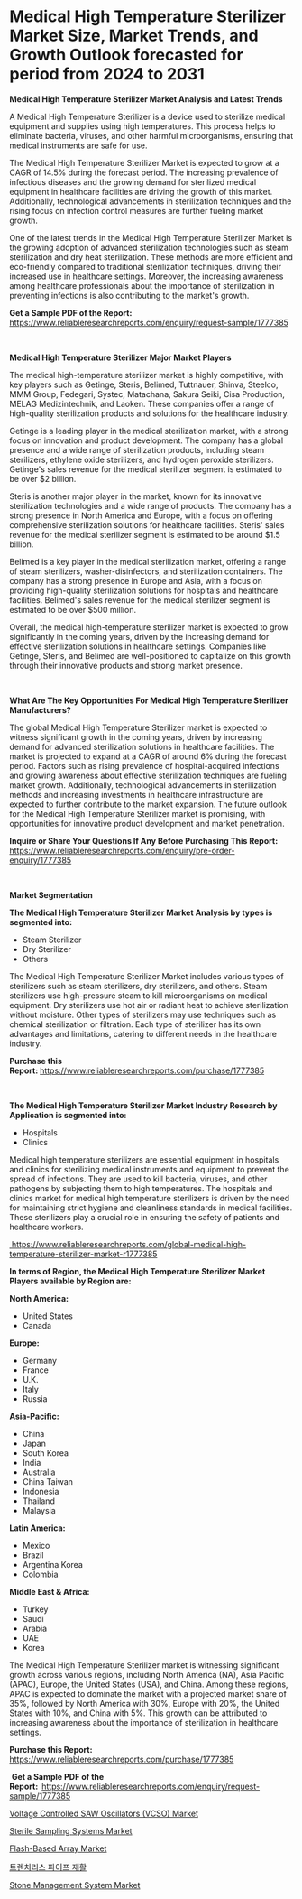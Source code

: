 <p><h1>Medical High Temperature Sterilizer Market Size, Market Trends, and Growth Outlook forecasted for period from 2024 to 2031</h1></p><p><strong>Medical High Temperature Sterilizer Market Analysis and Latest Trends</strong></p>
<p><p>A Medical High Temperature Sterilizer is a device used to sterilize medical equipment and supplies using high temperatures. This process helps to eliminate bacteria, viruses, and other harmful microorganisms, ensuring that medical instruments are safe for use.</p><p>The Medical High Temperature Sterilizer Market is expected to grow at a CAGR of 14.5% during the forecast period. The increasing prevalence of infectious diseases and the growing demand for sterilized medical equipment in healthcare facilities are driving the growth of this market. Additionally, technological advancements in sterilization techniques and the rising focus on infection control measures are further fueling market growth.</p><p>One of the latest trends in the Medical High Temperature Sterilizer Market is the growing adoption of advanced sterilization technologies such as steam sterilization and dry heat sterilization. These methods are more efficient and eco-friendly compared to traditional sterilization techniques, driving their increased use in healthcare settings. Moreover, the increasing awareness among healthcare professionals about the importance of sterilization in preventing infections is also contributing to the market's growth.</p></p>
<p><strong>Get a Sample PDF of the Report:&nbsp;</strong> <a href="https://www.reliableresearchreports.com/enquiry/request-sample/1777385">https://www.reliableresearchreports.com/enquiry/request-sample/1777385</a></p>
<p>&nbsp;</p>
<p><strong>Medical High Temperature Sterilizer Major Market Players</strong></p>
<p><p>The medical high-temperature sterilizer market is highly competitive, with key players such as Getinge, Steris, Belimed, Tuttnauer, Shinva, Steelco, MMM Group, Fedegari, Systec, Matachana, Sakura Seiki, Cisa Production, MELAG Medizintechnik, and Laoken. These companies offer a range of high-quality sterilization products and solutions for the healthcare industry.</p><p>Getinge is a leading player in the medical sterilization market, with a strong focus on innovation and product development. The company has a global presence and a wide range of sterilization products, including steam sterilizers, ethylene oxide sterilizers, and hydrogen peroxide sterilizers. Getinge's sales revenue for the medical sterilizer segment is estimated to be over $2 billion.</p><p>Steris is another major player in the market, known for its innovative sterilization technologies and a wide range of products. The company has a strong presence in North America and Europe, with a focus on offering comprehensive sterilization solutions for healthcare facilities. Steris' sales revenue for the medical sterilizer segment is estimated to be around $1.5 billion.</p><p>Belimed is a key player in the medical sterilization market, offering a range of steam sterilizers, washer-disinfectors, and sterilization containers. The company has a strong presence in Europe and Asia, with a focus on providing high-quality sterilization solutions for hospitals and healthcare facilities. Belimed's sales revenue for the medical sterilizer segment is estimated to be over $500 million.</p><p>Overall, the medical high-temperature sterilizer market is expected to grow significantly in the coming years, driven by the increasing demand for effective sterilization solutions in healthcare settings. Companies like Getinge, Steris, and Belimed are well-positioned to capitalize on this growth through their innovative products and strong market presence.</p></p>
<p>&nbsp;</p>
<p><strong>What Are The Key Opportunities For Medical High Temperature Sterilizer Manufacturers?</strong></p>
<p><p>The global Medical High Temperature Sterilizer market is expected to witness significant growth in the coming years, driven by increasing demand for advanced sterilization solutions in healthcare facilities. The market is projected to expand at a CAGR of around 6% during the forecast period. Factors such as rising prevalence of hospital-acquired infections and growing awareness about effective sterilization techniques are fueling market growth. Additionally, technological advancements in sterilization methods and increasing investments in healthcare infrastructure are expected to further contribute to the market expansion. The future outlook for the Medical High Temperature Sterilizer market is promising, with opportunities for innovative product development and market penetration.</p></p>
<p><strong>Inquire or Share Your Questions If Any Before Purchasing This Report:</strong> <a href="https://www.reliableresearchreports.com/enquiry/pre-order-enquiry/1777385">https://www.reliableresearchreports.com/enquiry/pre-order-enquiry/1777385</a></p>
<p>&nbsp;</p>
<p><strong>Market Segmentation</strong></p>
<p><strong>The Medical High Temperature Sterilizer Market Analysis by types is segmented into:</strong></p>
<p><ul><li>Steam Sterilizer</li><li>Dry Sterilizer</li><li>Others</li></ul></p>
<p><p>The Medical High Temperature Sterilizer Market includes various types of sterilizers such as steam sterilizers, dry sterilizers, and others. Steam sterilizers use high-pressure steam to kill microorganisms on medical equipment. Dry sterilizers use hot air or radiant heat to achieve sterilization without moisture. Other types of sterilizers may use techniques such as chemical sterilization or filtration. Each type of sterilizer has its own advantages and limitations, catering to different needs in the healthcare industry.</p></p>
<p><strong>Purchase this Report:&nbsp;</strong><a href="https://www.reliableresearchreports.com/purchase/1777385">https://www.reliableresearchreports.com/purchase/1777385</a></p>
<p>&nbsp;</p>
<p><strong>The Medical High Temperature Sterilizer Market Industry Research by Application is segmented into:</strong></p>
<p><ul><li>Hospitals</li><li>Clinics</li></ul></p>
<p><p>Medical high temperature sterilizers are essential equipment in hospitals and clinics for sterilizing medical instruments and equipment to prevent the spread of infections. They are used to kill bacteria, viruses, and other pathogens by subjecting them to high temperatures. The hospitals and clinics market for medical high temperature sterilizers is driven by the need for maintaining strict hygiene and cleanliness standards in medical facilities. These sterilizers play a crucial role in ensuring the safety of patients and healthcare workers.</p></p>
<p><a href="https://www.reliableresearchreports.com/global-medical-high-temperature-sterilizer-market-r1777385">&nbsp;https://www.reliableresearchreports.com/global-medical-high-temperature-sterilizer-market-r1777385</a></p>
<p><strong>In terms of Region, the Medical High Temperature Sterilizer Market Players available by Region are:</strong></p>
<p>
    <p> <strong> North America: </strong>
        <ul>
            <li>United States</li>
            <li>Canada</li>
        </ul>
        </p> 
    <p> <strong> Europe: </strong>
        <ul>
            <li>Germany</li>
            <li>France</li>
            <li>U.K.</li>
            <li>Italy</li>
            <li>Russia</li>
        </ul>
        </p> 
    <p> <strong> Asia-Pacific: </strong>
        <ul>
            <li>China</li>
            <li>Japan</li>
            <li>South Korea</li>
            <li>India</li>
            <li>Australia</li>
            <li>China Taiwan</li>
            <li>Indonesia</li>
            <li>Thailand</li>
            <li>Malaysia</li>
        </ul>
        </p> 
    <p> <strong> Latin America: </strong>
        <ul>
            <li>Mexico</li>
            <li>Brazil</li>
            <li>Argentina Korea</li>
            <li>Colombia</li>
        </ul>
        </p> 
    <p> <strong> Middle East & Africa: </strong>
        <ul>
            <li>Turkey</li>
            <li>Saudi</li>
            <li>Arabia</li>
            <li>UAE</li>
            <li>Korea</li>
        </ul>
    </p>
    </p>
<p><p>The Medical High Temperature Sterilizer market is witnessing significant growth across various regions, including North America (NA), Asia Pacific (APAC), Europe, the United States (USA), and China. Among these regions, APAC is expected to dominate the market with a projected market share of 35%, followed by North America with 30%, Europe with 20%, the United States with 10%, and China with 5%. This growth can be attributed to increasing awareness about the importance of sterilization in healthcare settings.</p></p>
<p><strong>Purchase this Report: </strong><a href="https://www.reliableresearchreports.com/purchase/1777385">https://www.reliableresearchreports.com/purchase/1777385</a></p>
<p>&nbsp;<strong>Get a Sample PDF of the Report:&nbsp;&nbsp;</strong><a href="https://www.reliableresearchreports.com/enquiry/request-sample/1777385">https://www.reliableresearchreports.com/enquiry/request-sample/1777385</a></p>
<p><strong></strong></p>
<p><p><a href="https://medium.com/@carolineparks3691/voltage-controlled-saw-oscillators-vcso-market-size-share-analysis-growth-trends-forecasts-6b3e85c410d5">Voltage Controlled SAW Oscillators (VCSO) Market</a></p><p><a href="https://github.com/Chiragrp22/Market-Research-Report-List-5/blob/main/sterile-sampling-systems-market.md">Sterile Sampling Systems Market</a></p><p><a href="https://medium.com/@christopher.fisher66709/flash-based-array-market-research-report-market-forecast-and-growth-prospects-with-a-steady-cagr-11aabdddfaaa">Flash-Based Array Market</a></p><p><a href="https://github.com/tasfiyaj85/Market-Research-Report-List-2/blob/main/856899976463.md">트렌치리스 파이프 재활</a></p><p><a href="https://github.com/derrinmiltonellis35gcl/Market-Research-Report-List-4/blob/main/stone-management-system-market.md">Stone Management System Market</a></p></p>